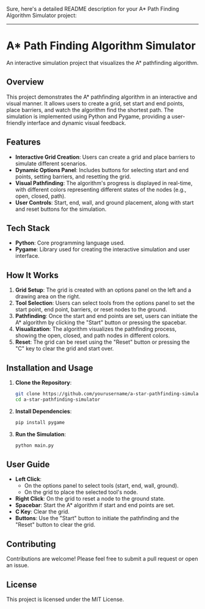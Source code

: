 Sure, here's a detailed README description for your A* Path Finding Algorithm Simulator project:

---

# A* Path Finding Algorithm Simulator

An interactive simulation project that visualizes the A* pathfinding algorithm.

## Overview

This project demonstrates the A* pathfinding algorithm in an interactive and visual manner. It allows users to create a grid, set start and end points, place barriers, and watch the algorithm find the shortest path. The simulation is implemented using Python and Pygame, providing a user-friendly interface and dynamic visual feedback.

## Features

- **Interactive Grid Creation**: Users can create a grid and place barriers to simulate different scenarios.
- **Dynamic Options Panel**: Includes buttons for selecting start and end points, setting barriers, and resetting the grid.
- **Visual Pathfinding**: The algorithm's progress is displayed in real-time, with different colors representing different states of the nodes (e.g., open, closed, path).
- **User Controls**: Start, end, wall, and ground placement, along with start and reset buttons for the simulation.

## Tech Stack

- **Python**: Core programming language used.
- **Pygame**: Library used for creating the interactive simulation and user interface.

## How It Works

1. **Grid Setup**: The grid is created with an options panel on the left and a drawing area on the right.
2. **Tool Selection**: Users can select tools from the options panel to set the start point, end point, barriers, or reset nodes to the ground.
3. **Pathfinding**: Once the start and end points are set, users can initiate the A* algorithm by clicking the "Start" button or pressing the spacebar.
4. **Visualization**: The algorithm visualizes the pathfinding process, showing the open, closed, and path nodes in different colors.
5. **Reset**: The grid can be reset using the "Reset" button or pressing the "C" key to clear the grid and start over.

## Installation and Usage

1. **Clone the Repository**:
    ```bash
    git clone https://github.com/yourusername/a-star-pathfinding-simulator.git
    cd a-star-pathfinding-simulator
    ```

2. **Install Dependencies**:
    ```bash
    pip install pygame
    ```

3. **Run the Simulation**:
    ```bash
    python main.py
    ```

## User Guide

- **Left Click**:
  - On the options panel to select tools (start, end, wall, ground).
  - On the grid to place the selected tool's node.
- **Right Click**: On the grid to reset a node to the ground state.
- **Spacebar**: Start the A* algorithm if start and end points are set.
- **C Key**: Clear the grid.
- **Buttons**: Use the "Start" button to initiate the pathfinding and the "Reset" button to clear the grid.

## Contributing

Contributions are welcome! Please feel free to submit a pull request or open an issue.

## License

This project is licensed under the MIT License.

